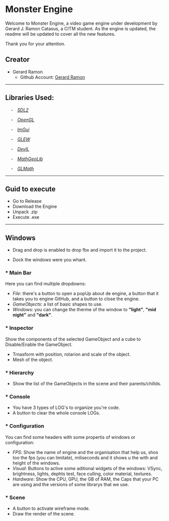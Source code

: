 # Monster Engine

Welcome to Monster Engine, a video game engine under development by Gerard J. Ramon Catasus, a CITM student.
As the engine is updated, the readme will be updated to cover all the new features.

Thank you for your attention.

## Creator

- Gerard Ramon
    * Github Account: [Gerard Ramon](https://github.com/kramtron)

***

## Libraries Used:

&emsp; -&emsp;*[SDL2](https://www.libsdl.org/)*

&emsp; -&emsp;*[OpenGL](https://www.opengl.org/)* 

&emsp; -&emsp;*[ImGui](https://github.com/ocornut/imgui)*

&emsp; -&emsp;*[GLEW](https://glew.sourceforge.net/)*

&emsp; -&emsp;*[DevIL](https://openil.sourceforge.net/)*

&emsp; -&emsp;*[MathGeoLib](https://github.com/juj/MathGeoLib)*

&emsp; -&emsp;*[GLMath](https://glmath.sourceforge.net/)*


***

## Guid to execute
 * Go to Release  
 * Download the Engine
 * Unpack .zip
 * Execute .exe

***

## Windows
* Drag and drop is enabled to drop fbx and import it to the project.

* Dock the windows were you whant.

### * Main Bar
Here you can find multiple dropdowns: 
* *File*: there's a button to open a popUp about de engine, a button that it takes you to engine GitHub, and a button to close the engine.
* *GameObjects*: a list of basic shapes to use.
* *Windows*: you can change the therme of the window to **"light"**, **"mid night"** and **"dark"**. 

### * Inspector
Show the components of the selected GameObject and a cube to Disable/Enable the GameObject.
* Trnasform with position, rotarion and scale of the object.
* Mesh of the object.


### * Hierarchy
* Show the list of the GameObjects in the scene and their parents/chillds.

### * Console

* You have 3 types of LOG's to organize you're code.
* A button to clear the whole console LOGs.

### * Configuration
You can find some headers with some propertis of windows or configuration:
* *FPS*: Show the name of engine and the organisation that help us, shos too the fps (you can limitate), miliseconds and it shows u the with and height of the windows.
* *Visual*: Buttons to active some aditional widgets of the windows: VSync, brightness, lights, dephts test, face culling, color material, textures.
* *Hardware*: Show the CPU, GPU, the GB of RAM, the Caps that your PC are using and the versions of some librarys that we use.

### * Scene

* A button to activate wireframe mode.
* Draw the render of the scene.
